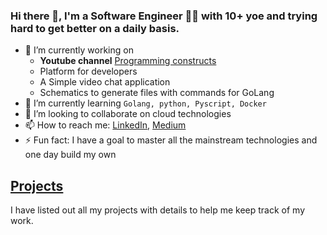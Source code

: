 ### Hi there 👋, I'm a Software Engineer :man_technologist: with 10+ yoe and trying hard to get better on a daily basis.

- 🔭 I’m currently working on 
  - **Youtube channel** [Programming constructs](https://www.youtube.com/@ProgrammingConstructs)  
  - Platform for developers 
  - A Simple video chat application
  - Schematics to generate files with commands for GoLang
- 🌱 I’m currently learning `Golang, python, Pyscript, Docker`
- 👯 I’m looking to collaborate on cloud technologies
- 📫 How to reach me: [LinkedIn](https://www.linkedin.com/in/vkbharadwazkopalle), [Medium](https://vkbharadwazkopalle.medium.com/)
- ⚡ Fun fact: I have a goal to master all the mainstream technologies and one day build my own 

## [Projects](./PROJECTS.MD)

I have listed out all my projects with details to help me keep track of my work.  


